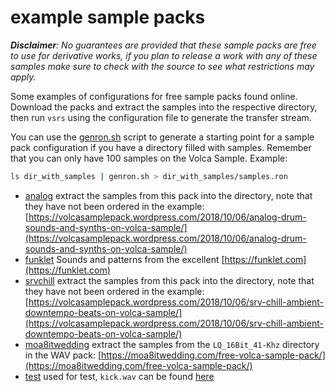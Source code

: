 example sample packs
====================

_**Disclaimer**: No guarantees are provided that these sample packs are free to
use for derivative works, if you plan to release a work with any of these
samples make sure to check with the source to see what restrictions may
apply._

Some examples of configurations for free sample packs found online. Download
the packs and extract the samples into the respective directory, then run
`vsrs` using the configuration file to generate the transfer stream.

You can use the [genron.sh](./genron.sh) script to generate a starting point
for a sample pack configuration if you have a directory filled with samples.
Remember that you can only have 100 samples on the Volca Sample. Example:

```bash
ls dir_with_samples | genron.sh > dir_with_samples/samples.ron
```

* [analog](./analog/analog.ron) extract the samples from this pack into the directory, note that they have not been ordered in the example:
    [https://volcasamplepack.wordpress.com/2018/10/06/analog-drum-sounds-and-synths-on-volca-sample/](https://volcasamplepack.wordpress.com/2018/10/06/analog-drum-sounds-and-synths-on-volca-sample/)
* [funklet](./funklet) Sounds and patterns from the excellent [https://funklet.com](https://funklet.com)
* [srvchill](./srvchill/srvchill.ron) extract the samples from this pack into the directory, note that they have not been ordered in the example:
    [https://volcasamplepack.wordpress.com/2018/10/06/srv-chill-ambient-downtempo-beats-on-volca-sample/](https://volcasamplepack.wordpress.com/2018/10/06/srv-chill-ambient-downtempo-beats-on-volca-sample/)
* [moa8itwedding](./moa8itwedding/moa8itwedding.ron) extract the samples from the `LQ_16Bit_41-Khz` directory in the WAV pack:
    [https://moa8itwedding.com/free-volca-sample-pack/](https://moa8itwedding.com/free-volca-sample-pack/)
* [test](./test/test.ron) used for test, `kick.wav` can be found [here](https://github.com/korginc/volcasample/blob/master/example/execute_gnulinux/02%20Kick%203.wav)